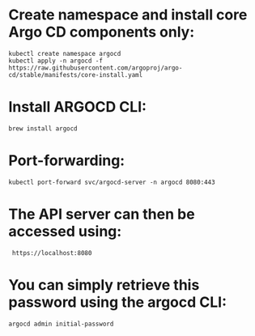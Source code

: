 # Create namespace and install core Argo CD components only:
```
kubectl create namespace argocd
kubectl apply -n argocd -f https://raw.githubusercontent.com/argoproj/argo-cd/stable/manifests/core-install.yaml
```
# Install ARGOCD CLI:
```
brew install argocd
```
# Port-forwarding:
```
kubectl port-forward svc/argocd-server -n argocd 8080:443
```
# The API server can then be accessed using:
```
 https://localhost:8080
```
# You can simply retrieve this password using the argocd CLI:
```
argocd admin initial-password
```